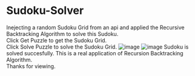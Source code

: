 # Sudoku-Solver
Inejecting a random Sudoku Grid from an api and applied the Recursive Backtracking Algorithm to solve this Sudoku.  
Click Get Puzzle to get the Sudoku Grid.  
Click Solve Puzzle to solve the Sudoku Grid.
![image](https://github.com/Arvindchoudhary21/Sudoku-Solver/assets/121598096/58fcd057-b6cf-42d1-9abe-d17936d81b90)
![image](https://github.com/Arvindchoudhary21/Sudoku-Solver/assets/121598096/d529b6a1-124d-4fec-9f89-1e35b9bb8f40)
Sudoku is solved succesfully. 
This is a real application of Recursion Backtracking Algorithm.  
Thanks for viewing.
